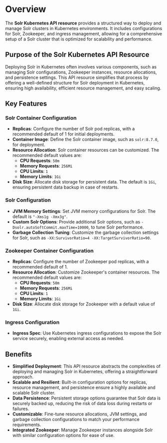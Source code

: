 # Overview

The **Solr Kubernetes API resource** provides a structured way to deploy and manage Solr clusters in Kubernetes environments. It includes configurations for Solr, Zookeeper, and ingress management, allowing for a comprehensive setup of a Solr cluster that is optimized for scalability and performance.

## Purpose of the Solr Kubernetes API Resource

Deploying Solr in Kubernetes often involves various components, such as managing Solr configurations, Zookeeper instances, resource allocations, and persistence settings. This API resource simplifies that process by offering a well-defined structure for Solr deployment in Kubernetes, ensuring high availability, efficient resource management, and easy scaling.

## Key Features

### Solr Container Configuration

- **Replicas**: Configure the number of Solr pod replicas, with a recommended default of 1 for initial deployments.
- **Container Image**: Define the Solr container image, such as `solr:8.7.0`, for deployment.
- **Resource Allocation**: Solr container resources can be customized. The recommended default values are:
    - **CPU Requests**: `50m`
    - **Memory Requests**: `256Mi`
    - **CPU Limits**: `1`
    - **Memory Limits**: `1Gi`
- **Disk Size**: Allocate disk storage for persistent data. The default is `1Gi`, ensuring persistent data backup in case of restarts.

### Solr Configuration

- **JVM Memory Settings**: Set JVM memory configurations for Solr. The default is `"-Xms1g -Xmx3g"`.
- **Custom Solr Options**: Provide additional Solr options, such as `-Dsolr.autoSoftCommit.maxTime=10000`, to tune Solr performance.
- **Garbage Collection Tuning**: Customize the garbage collection settings for Solr, such as `-XX:SurvivorRatio=4 -XX:TargetSurvivorRatio=90`.

### Zookeeper Container Configuration

- **Replicas**: Configure the number of Zookeeper pod replicas, with a recommended default of 1.
- **Resource Allocation**: Customize Zookeeper's container resources. The recommended default values are:
    - **CPU Requests**: `50m`
    - **Memory Requests**: `256Mi`
    - **CPU Limits**: `1`
    - **Memory Limits**: `1Gi`
- **Disk Size**: Allocate disk storage for Zookeeper with a default value of `1Gi`.

### Ingress Configuration

- **Ingress Spec**: Use Kubernetes ingress configurations to expose the Solr service securely, enabling external access as needed.

## Benefits

- **Simplified Deployment**: This API resource abstracts the complexities of deploying and managing Solr in Kubernetes, offering a straightforward approach.
- **Scalable and Resilient**: Built-in configuration options for replicas, resource management, and persistence ensure a highly available and scalable Solr cluster.
- **Data Persistence**: Persistent storage options guarantee that Solr data is securely backed up, reducing the risk of data loss during restarts or failures.
- **Customizable**: Fine-tune resource allocations, JVM settings, and garbage collection configurations to match your performance requirements.
- **Integrated Zookeeper**: Manage Zookeeper instances alongside Solr with similar configuration options for ease of use.
